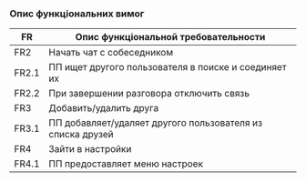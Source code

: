 ### Опис функціональних вимог

| FR  | Опис функціональной требовательности |
| --- | ----------------------------------- |
| FR2 | Начать чат с собеседником              |
| FR2.1 | ПП ищет другого пользователя в поиске и соединяет их |
| FR2.2 | При завершении разговора отключить связь |
| FR3 | Добавить/удалить друга                |
| FR3.1 | ПП добавляет/удаляет другого пользователя из списка друзей |
| FR4 | Зайти в настройки                     |
| FR4.1 | ПП предоставляет меню настроек       |
